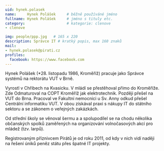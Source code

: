 ```yaml
---
uid: hynek.polasek
name:     Hynek Polášek  	# běžně používáné jméno
fullname: Hynek Polášek 	# jméno s tituly etc.
category:                   # kategorie: clenove
- clenove

img: people/ppp.jpg   # 165 x 220
description: Správce IT # kratký popis, max 160 znaků
mail:
- hynek.polasek@pirati.cz
profiles:
  facebook: https://www.facebook.com
---
```


Hynek Polášek (*28. listopadu 1986, Kroměříž) pracuje jako Správce systémů na rektorátu VUT v Brně.

Vyrostl v Chřibech na Kvasicku. V mládí se přestěhoval přímo do Kroměříže. Zde Odmaturoval na COPT Kroměříž jak elektrotechnik. Později přešel na VUT do Brna. Pracoval ve Fakultní nemocnici u Sv. Anny odkud přešel Centrální informatiku VUT. V obou získával praxi s nákupy IT do státního sektoru a se zákonem o veřejných zakázkách.

Od střední školy se věnoval šermu a a spolupodílel se na chodu několika občanských spolků zaměřených na organizování volnočasových akcí pro mládež (tzv. larpů).

Registrovaným příznivcem Pirátů je od roku 2011, od kdy v nich vidí naději na řešení úniků peněz státu přes špatné IT projekty.
